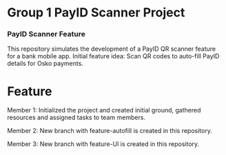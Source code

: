 # Group 1 PayID Scanner Project
### PayID Scanner Feature
This repository simulates the development of a PayID QR scanner feature for a bank mobile app.
Initial feature idea: Scan QR codes to auto-fill PayID details for Osko payments.

# Feature
Member 1: Initialized the project and created initial ground, gathered resources and assigned tasks to team members.

Member 2: New branch with feature-autofill is created in this repository.

Member 3: New branch with feature-UI is created in this repository.
